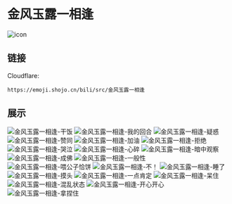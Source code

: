 # 金风玉露一相逢
![icon](https://emoji.shojo.cn/bili/src/金风玉露一相逢/icon.png)
## 链接
Cloudflare:
```
https://emoji.shojo.cn/bili/src/金风玉露一相逢
```
## 展示
![金风玉露一相逢-干饭](https://emoji.shojo.cn/bili/src/金风玉露一相逢/金风玉露一相逢-干饭.png)
![金风玉露一相逢-我的回合](https://emoji.shojo.cn/bili/src/金风玉露一相逢/金风玉露一相逢-我的回合.png)
![金风玉露一相逢-疑惑](https://emoji.shojo.cn/bili/src/金风玉露一相逢/金风玉露一相逢-疑惑.png)
![金风玉露一相逢-赞同](https://emoji.shojo.cn/bili/src/金风玉露一相逢/金风玉露一相逢-赞同.png)
![金风玉露一相逢-加油](https://emoji.shojo.cn/bili/src/金风玉露一相逢/金风玉露一相逢-加油.png)
![金风玉露一相逢-拒绝](https://emoji.shojo.cn/bili/src/金风玉露一相逢/金风玉露一相逢-拒绝.png)
![金风玉露一相逢-哭泣](https://emoji.shojo.cn/bili/src/金风玉露一相逢/金风玉露一相逢-哭泣.png)
![金风玉露一相逢-心碎](https://emoji.shojo.cn/bili/src/金风玉露一相逢/金风玉露一相逢-心碎.png)
![金风玉露一相逢-暗中观察](https://emoji.shojo.cn/bili/src/金风玉露一相逢/金风玉露一相逢-暗中观察.png)
![金风玉露一相逢-成佛](https://emoji.shojo.cn/bili/src/金风玉露一相逢/金风玉露一相逢-成佛.png)
![金风玉露一相逢-一般性](https://emoji.shojo.cn/bili/src/金风玉露一相逢/金风玉露一相逢-一般性.png)
![金风玉露一相逢-喂公子恰饼](https://emoji.shojo.cn/bili/src/金风玉露一相逢/金风玉露一相逢-喂公子恰饼.png)
![金风玉露一相逢-不！](https://emoji.shojo.cn/bili/src/金风玉露一相逢/金风玉露一相逢-不！.png)
![金风玉露一相逢-睡了](https://emoji.shojo.cn/bili/src/金风玉露一相逢/金风玉露一相逢-睡了.png)
![金风玉露一相逢-摸头](https://emoji.shojo.cn/bili/src/金风玉露一相逢/金风玉露一相逢-摸头.png)
![金风玉露一相逢-一点肯定](https://emoji.shojo.cn/bili/src/金风玉露一相逢/金风玉露一相逢-一点肯定.png)
![金风玉露一相逢-呆住](https://emoji.shojo.cn/bili/src/金风玉露一相逢/金风玉露一相逢-呆住.png)
![金风玉露一相逢-混乱状态](https://emoji.shojo.cn/bili/src/金风玉露一相逢/金风玉露一相逢-混乱状态.png)
![金风玉露一相逢-开心开心](https://emoji.shojo.cn/bili/src/金风玉露一相逢/金风玉露一相逢-开心开心.png)
![金风玉露一相逢-拿捏住](https://emoji.shojo.cn/bili/src/金风玉露一相逢/金风玉露一相逢-拿捏住.png)
